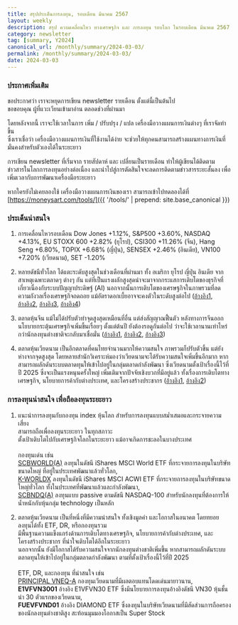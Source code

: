 ```yaml
---
title: สรุปประเด็นการลงทุน, รอบเดือน มีนาคม 2567
layout: weekly
description: สรุป ความเคลื่อนไหว ทางเศรษฐกิจ และ การลงทุน รอบโลก ในรอบเดือน มีนาคม 2567
category: newsletter
tag: [summary, Y2024]
canonical_url: /monthly/summary/2024-03-03/
permalink: /monthly/summary/2024-03-03/
date: 2024-03-03
---
```


### ประกาศเพิ่มเติม
ขอประกาศว่า เราจะหยุดการเขียน newsletter รายเดือน ตั้งแต่นี้เป็นต้นไป  
ขอขอบคุณ ผู้ที่แวะเวียนเข้ามาอ่าน ตลอดช่วงที่ผ่านมา  

โดยหลังจากนี้ เราจะใช้เวลาในการ เพิ่ม / ปรับปรุง / แปล เครื่องมือวางแผนการเงินต่างๆ ที่เราจัดทำขึ้น  
ซึ่งเราเชื่อว่า เครื่องมือวางแผนการเงินที่ใช้งานได้ง่าย จะช่วยให้ทุกคนสามารถสร้างแผนทางการเงินที่มั่นคงสำหรับตัวเองได้ในระยะยาว  

การเขียน newsletter ที่เริ่มจาก รายสัปดาห์ และ เปลี่ยนเป็นรายเดือน ทำให้ผู้เขียนได้ติดตามข่าวสารในโลกการลงทุนอย่างต่อเนื่อง  และนำไปสู่การตัดสินใจจะลดการติดตามข่าวสารระยะสั้นลง เพื่อเพิ่มเวลากับการพัฒนาเครื่องมือระยะยาว  

หากใครยังไม่เคยลองใช้ เครื่องมือวางแผนการเงินของเรา สามารถเข้าไปทดลองได้ที่ [https://moneysart.com/tools/]({{ '/tools/' | prepend: site.base_canonical }}) 



### ประเด็นน่าสนใจ

1. การเคลื่อนไหวรอบเดือน Dow Jones +1.12%, S&P500 +3.60%, NASDAQ +4.13%, EU STOXX 600 +2.82% (ยุโรป), CSI300 +11.26% (จีน), Hang Seng +6.80%, TOPIX +6.68% (ญี่ปุ่น), SENSEX +2.46% (อินเดีย), VN100 +7.20% (เวียดนาม), SET -1.20%

2. หลายดัชนีทั่วโลก ได้แตะระดับสูงสุดในช่วงเดือนที่ผ่านมา ทั้ง อเมริกา ยุโรป ญี่ปุ่น อินเดีย จากสาเหตุเฉพาะตลาดๆ ต่างๆ กัน แต่ที่เป็นแรงผลักสูงสุดน่าจะมาจากกระแสการเติบโตของธุรกิจที่เกี่ยวเนื่องกับระบบปัญญาประดิษฐ์ (AI) นอกจากนั้นการเติบโตของเศรษฐกิจในภาพรวมที่ลดความกังวลเรื่องเศรษฐกิจถดถอย แม้อัตราดอกเบี้ยอาจจะคงตัวในระดับสูงต่อไป
([อ้างอิง1](https://www.cnbc.com/2024/02/29/stock-market-today-live-updates.html), 
[อ้างอิง2](https://www.cnbc.com/2024/02/26/cnbc-daily-open-ai-fervor-takes-over-wall-street.html), 
[อ้างอิง3](https://www.cnbc.com/2024/02/27/cnbc-daily-open-upbeat-sentiment-over-us-growth.html), 
[อ้างอิง4](https://www.cnbc.com/2024/03/01/cnbc-daily-open-wall-street-unfazed-by-hot-inflation-data.html)) 

3. ตลาดหุ้นจีน แม้ไม่ได้ปรับตัวทำจุดสูงสุดเหมือนที่อื่น แต่ส่งสัญญาณฟื้นตัว หลังทางการจีนออกนโยบายกระตุ้นเศรษฐกิจเพิ่มขึ้นเรื่อยๆ ตั้งแต่ต้นปี ยังต้องรอดูกันต่อไป ว่าจะใช้เวลานานเท่าไหร่ กว่านักลงทุนต่างชาติจะกลับมาเชื่อมั่น 
([อ้างอิง1](https://www.cnbc.com/2024/02/20/china-cuts-benchmark-5-year-lending-rate-for-the-first-time-since-june.html), 
[อ้างอิง2](https://www.cnbc.com/2024/02/21/china-policymakers-will-struggle-to-give-markets-what-they-want-macrolens.html), 
[อ้างอิง3](https://www.cnbc.com/2024/03/01/china-calls-on-foreign-businesses-to-share-their-problems-as-investment-slumps.html)) 

4. ตลาดหุ้นเวียดนาม เป็นอีกตลาดที่คนไทยจำนวนมากให้ความสนใจ ภาพรวมก็ปรับตัวขึ้น แต่ยังห่างจากจุดสูงสุด โดยหลายสำนักวิเคราะห์มองว่าเวียดนามจะได้รับความสนใจเพิ่มขึ้นอีกมาก หากสามารถผลักดันระบบตลาดทุนให้เข้าไปอยู่ในกลุ่มตลาดกำลังพัฒนา ซึ่งเวียดนามตั้งเป้าเรื่องนี้ไว้ที่ปี 2025 ซึ่งจะเป็นแรงหนุนครั้งใหญ่ เพิ่มเติมจากปัจจัยเชิงบวกที่มีอยู่แล้ว ทั้งเรื่องการเติบโตทางเศรษฐกิจ, นโยบายการค้ากับต่างประเทศ, และโครงสร้างประชากร
([อ้างอิง1](https://vietnamnews.vn/economy/1595221/viet-nam-eyes-emerging-stock-market-status-by-2025.html), 
[อ้างอิง2](https://www.linkedin.com/pulse/vietnam-mscis-next-emerging-market-curation-i2lie/)) 



### การลงทุนน่าสนใจ เพื่อถือลงทุนระยะยาว

1. แนะนำการลงทุนกับกองทุน index หุ้นโลก สำหรับการลงทุนแบบสม่ำเสมอและกระจายความเสี่ยง  
สามารถถือเพื่อลงทุนระยะยาว ในทุกสภาวะ  
ตั้งเป้าเติบโตไปกับเศรษฐกิจโลกในระยะยาว แม้อาจเกิดการชะลอในบางประเทศ<br><br>
กองทุนเด่น เช่น  
[SCBWORLD(A)](https://www.finnomena.com/fund/SCBWORLD(A)) ลงทุนในดัชนี iShares MSCI World ETF ที่กระจายการลงทุนในบริษัทขนาดใหญ่ ที่อยู่ในประเทศพัฒนาแล้วทั่วโลก,  
[K-WORLDX](https://www.finnomena.com/fund/K-WORLDX) ลงทุนในดัชนี iShares MSCI ACWI ETF ที่กระจายการลงทุนในบริษัทขนาดใหญ่ทั่วโลก ทั้งในประเทศที่พัฒนาแล้วและกำลังพัฒนา,  
[SCBNDQ(A)](https://www.finnomena.com/fund/SCBNDQ(A)) ลงทุนแบบ passive ตามดัชนี NASDAQ-100 สำหรับนักลงทุนที่ต้องการให้น้ำหนักกับหุ้นกลุ่ม technology เป็นหลัก  

2. ตลาดหุ้นเวียดนาม เป็นที่หนึ่งที่มีความน่าสนใจ ทั้งเชิงมูลค่า และโอกาสในอนาคต โดยทยอยลงทุนได้ทั้ง ETF, DR, หรือกองทุนรวม  
มีพื้นฐานความแข็งแกร่งด้านการเติบโตทางเศรษฐกิจ, นโยบายการค้ากับต่างประเทศ, และโครงสร้างประชากร ที่น่าใจเติบโตได้อีกในระยะยาว  
นอกจากนั้น ยังมีโอกาสได้รับความสนใจจากนักลงทุนต่างชาติเพิ่มขึ้น หากสามารถผลักดันระบบตลาดทุนให้เข้าไปอยู่ในกลุ่มตลาดกำลังพัฒนา ตามที่ตั้งเป้าเรื่องนี้ไว้ที่ปี 2025<br><br>
ETF, DR, และกองทุน ที่น่าสนใจ เช่น  
[PRINCIPAL VNEQ-A](https://www.finnomena.com/fund/PRINCIPAL%20VNEQ-A) กองทุนเวียดนามที่มีผลตอบแทนโดดเด่นมายาวนาน,  
**E1VFVN3001** อ้างอิง E1VFVN30 ETF ซึ่งมีนโยบายการลงทุนอ้างอิงดัชนี VN30 หุ้นชั้นนำ 30 ตัวแรกของเวียดนาม,  
**FUEVFVND01** อ้างอิง DIAMOND ETF ซึ่งลงทุนในบริษัทเวียดนามที่มีสัดส่วนการถือครองของนักลงทุนต่างชาติสูง สะท้อนมุมมองโอกาสเป็น Super Stock 


<!-- Google AdSense -->
<script async src="https://pagead2.googlesyndication.com/pagead/js/adsbygoogle.js?client=ca-pub-1469161366135496" crossorigin="anonymous"></script>
